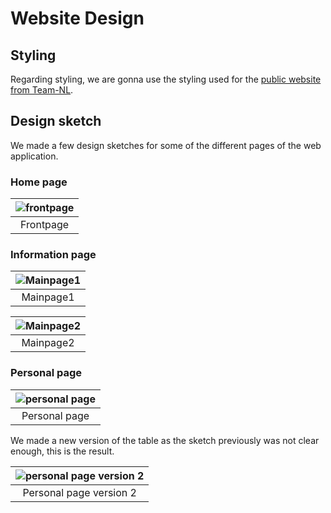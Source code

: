 # Website Design

## Styling

Regarding styling, we are gonna use the styling used for the [public website from Team-NL](https://teamnl.org/).

## Design sketch

We made a few design sketches for some of the different pages of the web application.

### Home page

| ![frontpage](../assets/Team-NL-frontpage.png) |
| :---------------------------------: |
|              Frontpage              |

### Information page

| ![Mainpage1](../assets/teamnl-mainpage1.png) |
| :--------------------------------: |
|             Mainpage1              |

| ![Mainpage2](../assets/teamnl-mainpage2.png) |
| :--------------------------------: |
|             Mainpage2              |

### Personal page

| ![personal page](../assets/personalpage_design.png) |
| :------------------------------------------: |
|                Personal page                 |  

We made a new version of the table as the sketch previously was not clear enough, this is the result.  

| ![personal page version 2](../assets/personalpage_design2.png) |
| :------------------------------------------: |
|                Personal page version 2                 |
